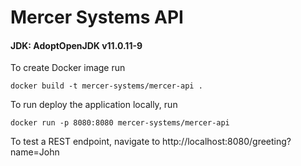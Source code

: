 # Mercer Systems API

#### JDK: AdoptOpenJDK v11.0.11-9

To create Docker image run 
```
docker build -t mercer-systems/mercer-api .
```

To run deploy the application locally, run 
```
docker run -p 8080:8080 mercer-systems/mercer-api
```

To test a REST endpoint, navigate to http://localhost:8080/greeting?name=John
